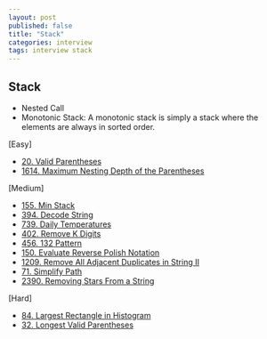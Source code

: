 ```yaml
---
layout: post
published: false
title: "Stack"
categories: interview
tags: interview stack
---
```


## Stack

- Nested Call
- Monotonic Stack: A monotonic stack is simply a stack where the elements are always in sorted order.

[Easy]
- [20. Valid Parentheses](/interview/2023/05/21/valid-parentheses/)
- [1614. Maximum Nesting Depth of the Parentheses](problems/2023-05-21-maximum-nesting-depth-of-the-parentheses.md)

[Medium]
- [155. Min Stack](/interview/2023/05/21/min-stack/)
- [394. Decode String](/interview/2023/05/21/decode-string/)
- [739. Daily Temperatures](/interview/2023/05/21/daily-temperatures/)
- [402. Remove K Digits](/interview/2023/05/21/remove-k-digits/)
- [456. 132 Pattern](/interview/2023/05/21/132-pattern/)
- [150. Evaluate Reverse Polish Notation](/interview/2023/05/21/evaluate-reverse-polish-notation/)
- [1209. Remove All Adjacent Duplicates in String II](/interview/2023/05/21/remove-all-adjacent-duplicates-in-string-ii/)
- [71. Simplify Path](problems/2023-05-19-simplify-path.md)
- [2390. Removing Stars From a String](/interview/2023/05/21/removing-stars-from-a-string/)

[Hard]
- [84. Largest Rectangle in Histogram](/interview/2023/05/21/largest-rectangle-in-histogram/)
- [32. Longest Valid Parentheses](/interview/2023/05/21/longest-valid-parentheses/)
